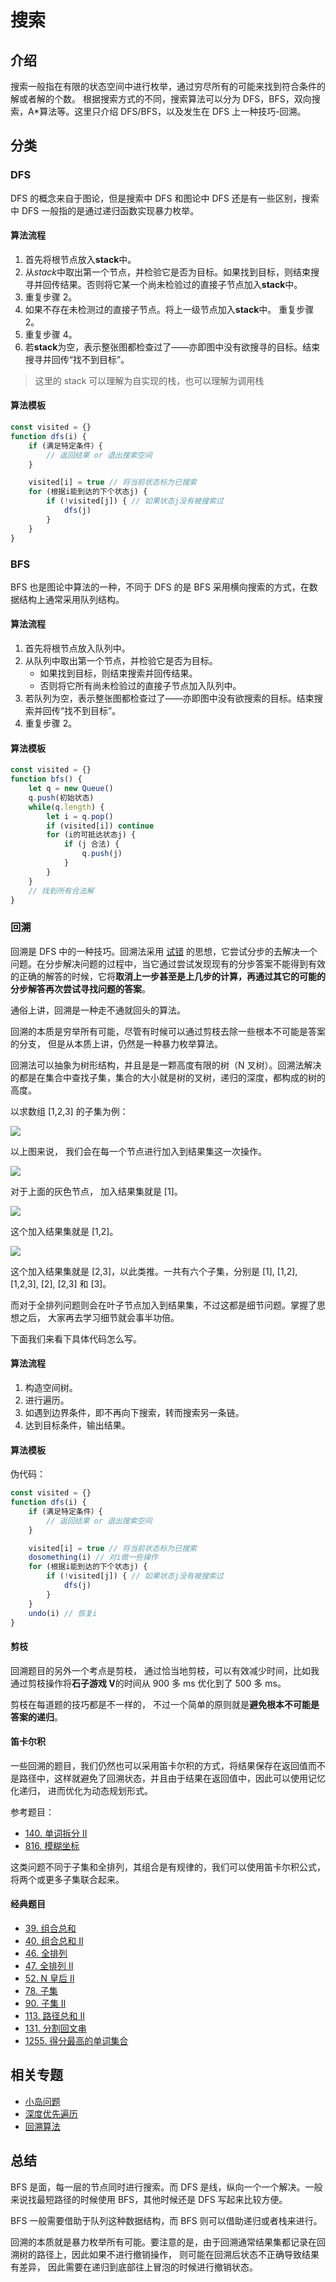 # 搜索

## 介绍

搜索一般指在有限的状态空间中进行枚举，通过穷尽所有的可能来找到符合条件的解或者解的个数。
根据搜索方式的不同，搜索算法可以分为 DFS，BFS，双向搜索，A\*算法等。这里只介绍 DFS/BFS，以及发生在 DFS 上一种技巧-回溯。

## 分类

### DFS

DFS 的概念来自于图论，但是搜索中 DFS 和图论中 DFS 还是有一些区别，搜索中 DFS 一般指的是通过递归函数实现暴力枚举。

#### 算法流程

1. 首先将根节点放入**stack**中。
2. 从*stack*中取出第一个节点，并检验它是否为目标。如果找到目标，则结束搜寻并回传结果。否则将它某一个尚未检验过的直接子节点加入**stack**中。
3. 重复步骤 2。
4. 如果不存在未检测过的直接子节点。将上一级节点加入**stack**中。
   重复步骤 2。
5. 重复步骤 4。
6. 若**stack**为空，表示整张图都检查过了——亦即图中没有欲搜寻的目标。结束搜寻并回传“找不到目标”。

> 这里的 stack 可以理解为自实现的栈，也可以理解为调用栈

#### 算法模板

```js
const visited = {}
function dfs(i) {
	if (满足特定条件）{
		// 返回结果 or 退出搜索空间
	}

	visited[i] = true // 将当前状态标为已搜索
	for (根据i能到达的下个状态j) {
		if (!visited[j]) { // 如果状态j没有被搜索过
			dfs(j)
		}
	}
}
```

### BFS

BFS 也是图论中算法的一种，不同于 DFS 的是 BFS 采用横向搜索的方式，在数据结构上通常采用队列结构。

#### 算法流程

1. 首先将根节点放入队列中。
2. 从队列中取出第一个节点，并检验它是否为目标。
   - 如果找到目标，则结束搜索并回传结果。
   - 否则将它所有尚未检验过的直接子节点加入队列中。
3. 若队列为空，表示整张图都检查过了——亦即图中没有欲搜索的目标。结束搜索并回传“找不到目标”。
4. 重复步骤 2。

#### 算法模板

```js
const visited = {}
function bfs() {
	let q = new Queue()
	q.push(初始状态)
	while(q.length) {
		let i = q.pop()
		if (visited[i]) continue
		for (i的可抵达状态j) {
			if (j 合法) {
				q.push(j)
			}
		}
	}
	// 找到所有合法解
}
```

### 回溯

回溯是 DFS 中的一种技巧。回溯法采用 [试错](https://zh.wikipedia.org/wiki/%E8%AF%95%E9%94%99) 的思想，它尝试分步的去解决一个问题。在分步解决问题的过程中，当它通过尝试发现现有的分步答案不能得到有效的正确的解答的时候，它将**取消上一步甚至是上几步的计算，再通过其它的可能的分步解答再次尝试寻找问题的答案**。

通俗上讲，回溯是一种走不通就回头的算法。

回溯的本质是穷举所有可能，尽管有时候可以通过剪枝去除一些根本不可能是答案的分支， 但是从本质上讲，仍然是一种暴力枚举算法。

回溯法可以抽象为树形结构，并且是是一颗高度有限的树（N 叉树）。回溯法解决的都是在集合中查找子集，集合的大小就是树的叉树，递归的深度，都构成的树的高度。

以求数组 [1,2,3] 的子集为例：

![](https://tva1.sinaimg.cn/large/0081Kckwly1gkau6ustfdj30v80igtag.jpg)

以上图来说， 我们会在每一个节点进行加入到结果集这一次操作。

![](https://tva1.sinaimg.cn/large/0081Kckwly1gkau9jceowj30uj0jrdhv.jpg)

对于上面的灰色节点， 加入结果集就是 [1]。

![](https://tva1.sinaimg.cn/large/0081Kckwly1gkauahh57bj30tj0j0wgg.jpg)

这个加入结果集就是 [1,2]。

![](https://tva1.sinaimg.cn/large/0081Kckwly1gkaub4scgij30uu0io40h.jpg)

这个加入结果集就是 [2,3]，以此类推。一共有六个子集，分别是 [1], [1,2], [1,2,3], [2], [2,3] 和 [3]。

而对于全排列问题则会在叶子节点加入到结果集，不过这都是细节问题。掌握了思想之后， 大家再去学习细节就会事半功倍。

下面我们来看下具体代码怎么写。

#### 算法流程

1. 构造空间树。
2. 进行遍历。
3. 如遇到边界条件，即不再向下搜索，转而搜索另一条链。
4. 达到目标条件，输出结果。

#### 算法模板

伪代码：

```js
const visited = {}
function dfs(i) {
	if (满足特定条件）{
		// 返回结果 or 退出搜索空间
	}

	visited[i] = true // 将当前状态标为已搜索
	dosomething(i) // 对i做一些操作
	for (根据i能到达的下个状态j) {
		if (!visited[j]) { // 如果状态j没有被搜索过
			dfs(j)
		}
	}
	undo(i) // 恢复i
}
```

#### 剪枝

回溯题目的另外一个考点是剪枝， 通过恰当地剪枝，可以有效减少时间，比如我通过剪枝操作将**石子游戏 V**的时间从 900 多 ms 优化到了 500 多 ms。

剪枝在每道题的技巧都是不一样的， 不过一个简单的原则就是**避免根本不可能是答案的递归**。

#### 笛卡尔积

一些回溯的题目，我们仍然也可以采用笛卡尔积的方式，将结果保存在返回值而不是路径中，这样就避免了回溯状态，并且由于结果在返回值中，因此可以使用记忆化递归， 进而优化为动态规划形式。

参考题目：

- [140. 单词拆分 II](https://github.com/azl397985856/leetcode/blob/master/problems/140.word-break-ii.md)
- [816. 模糊坐标](https://github.com/azl397985856/leetcode/blob/master/problems/816.ambiguous-coordinates.md)

这类问题不同于子集和全排列，其组合是有规律的，我们可以使用笛卡尔积公式，将两个或更多子集联合起来。

#### 经典题目

- [39. 组合总和](https://github.com/azl397985856/leetcode/blob/master/problems/39.combination-sum.md)
- [40. 组合总和 II](https://github.com/azl397985856/leetcode/blob/master/problems/40.combination-sum-ii.md)
- [46. 全排列](https://github.com/azl397985856/leetcode/blob/master/problems/46.permutations.md)
- [47. 全排列 II](https://github.com/azl397985856/leetcode/blob/master/problems/47.permutations-ii.md)
- [52. N 皇后 II](https://github.com/azl397985856/leetcode/blob/master/problems/52.N-Queens-II.md)
- [78. 子集](https://github.com/azl397985856/leetcode/blob/master/problems/78.subsets.md)
- [90. 子集 II](https://github.com/azl397985856/leetcode/blob/master/problems/90.subsets-ii.md)
- [113. 路径总和 II](https://github.com/azl397985856/leetcode/blob/master/problems/113.path-sum-ii.md)
- [131. 分割回文串](https://github.com/azl397985856/leetcode/blob/master/problems/131.palindrome-partitioning.md)
- [1255. 得分最高的单词集合](https://github.com/azl397985856/leetcode/blob/master/problems/1255.maximum-score-words-formed-by-letters.md)

## 相关专题

- [小岛问题](https://github.com/azl397985856/leetcode/blob/master/thinkings/island.md)
- [深度优先遍历](https://github.com/azl397985856/leetcode/blob/master/thinkings/DFS.md)
- [回溯算法](https://github.com/azl397985856/leetcode/blob/master/thinkings/backtrack.md)

## 总结

BFS 是面，每一层的节点同时进行搜索。而 DFS 是线，纵向一个一个解决。一般来说找最短路径的时候使用 BFS，其他时候还是 DFS 写起来比较方便。

BFS 一般需要借助于队列这种数据结构，而 BFS 则可以借助递归或者栈来进行。

回溯的本质就是暴力枚举所有可能。要注意的是，由于回溯通常结果集都记录在回溯树的路径上，因此如果不进行撤销操作， 则可能在回溯后状态不正确导致结果有差异， 因此需要在递归到底部往上冒泡的时候进行撤销状态。

